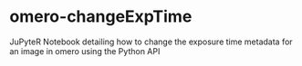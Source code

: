 # omero-changeExpTime
JuPyteR Notebook detailing how to change the exposure time metadata for an image in omero using the Python API 
